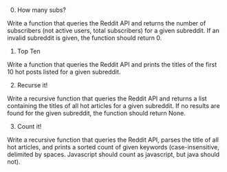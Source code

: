 0. How many subs?

Write a function that queries the Reddit API and returns the number of subscribers (not active users, total subscribers) for a given subreddit. If an invalid subreddit is given, the function should return 0.

1. Top Ten

Write a function that queries the Reddit API and prints the titles of the first 10 hot posts listed for a given subreddit.

2. Recurse it!

Write a recursive function that queries the Reddit API and returns a list containing the titles of all hot articles for a given subreddit. If no results are found for the given subreddit, the function should return None.

3. Count it!

Write a recursive function that queries the Reddit API, parses the title of all hot articles, and prints a sorted count of given keywords (case-insensitive, delimited by spaces. Javascript should count as javascript, but java should not).


